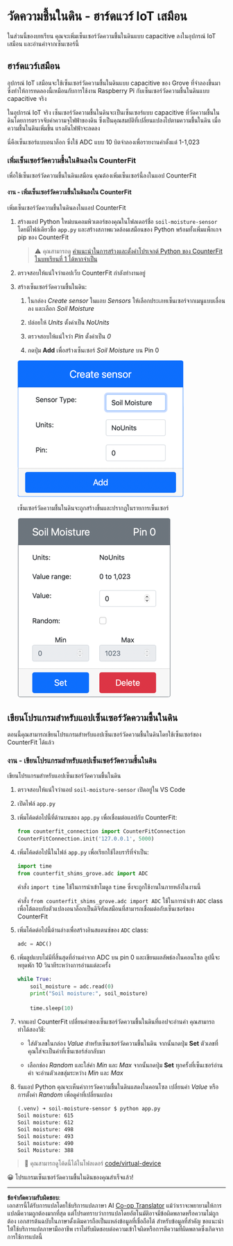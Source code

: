 <!--
CO_OP_TRANSLATOR_METADATA:
{
  "original_hash": "2bf65f162bcebd35fbcba5fd245afac4",
  "translation_date": "2025-08-27T21:45:38+00:00",
  "source_file": "2-farm/lessons/2-detect-soil-moisture/virtual-device-soil-moisture.md",
  "language_code": "th"
}
-->
# วัดความชื้นในดิน - ฮาร์ดแวร์ IoT เสมือน

ในส่วนนี้ของบทเรียน คุณจะเพิ่มเซ็นเซอร์วัดความชื้นในดินแบบ capacitive ลงในอุปกรณ์ IoT เสมือน และอ่านค่าจากเซ็นเซอร์นี้

## ฮาร์ดแวร์เสมือน

อุปกรณ์ IoT เสมือนจะใช้เซ็นเซอร์วัดความชื้นในดินแบบ capacitive ของ Grove ที่จำลองขึ้นมา ซึ่งทำให้การทดลองนี้เหมือนกับการใช้งาน Raspberry Pi กับเซ็นเซอร์วัดความชื้นในดินแบบ capacitive จริง

ในอุปกรณ์ IoT จริง เซ็นเซอร์วัดความชื้นในดินจะเป็นเซ็นเซอร์แบบ capacitive ที่วัดความชื้นในดินโดยการตรวจจับค่าความจุไฟฟ้าของดิน ซึ่งเป็นคุณสมบัติที่เปลี่ยนแปลงไปตามความชื้นในดิน เมื่อความชื้นในดินเพิ่มขึ้น แรงดันไฟฟ้าจะลดลง

นี่คือเซ็นเซอร์แบบอนาล็อก ซึ่งใช้ ADC แบบ 10 บิตจำลองเพื่อรายงานค่าตั้งแต่ 1-1,023

### เพิ่มเซ็นเซอร์วัดความชื้นในดินลงใน CounterFit

เพื่อใช้เซ็นเซอร์วัดความชื้นในดินเสมือน คุณต้องเพิ่มเซ็นเซอร์นี้ลงในแอป CounterFit

#### งาน - เพิ่มเซ็นเซอร์วัดความชื้นในดินลงใน CounterFit

เพิ่มเซ็นเซอร์วัดความชื้นในดินลงในแอป CounterFit

1. สร้างแอป Python ใหม่บนคอมพิวเตอร์ของคุณในโฟลเดอร์ชื่อ `soil-moisture-sensor` โดยมีไฟล์เดียวชื่อ `app.py` และสร้างสภาพแวดล้อมเสมือนของ Python พร้อมทั้งเพิ่มแพ็กเกจ pip ของ CounterFit

    > ⚠️ คุณสามารถดู [คำแนะนำในการสร้างและตั้งค่าโปรเจกต์ Python ของ CounterFit ในบทเรียนที่ 1 ได้หากจำเป็น](../../../1-getting-started/lessons/1-introduction-to-iot/virtual-device.md)

1. ตรวจสอบให้แน่ใจว่าแอปเว็บ CounterFit กำลังทำงานอยู่

1. สร้างเซ็นเซอร์วัดความชื้นในดิน:

    1. ในกล่อง *Create sensor* ในแถบ *Sensors* ให้เลือกประเภทเซ็นเซอร์จากเมนูแบบเลื่อนลง และเลือก *Soil Moisture*

    1. ปล่อยให้ *Units* ตั้งค่าเป็น *NoUnits*

    1. ตรวจสอบให้แน่ใจว่า *Pin* ตั้งค่าเป็น *0*

    1. กดปุ่ม **Add** เพื่อสร้างเซ็นเซอร์ *Soil Moisture* บน Pin 0

    ![การตั้งค่าเซ็นเซอร์วัดความชื้นในดิน](../../../../../translated_images/counterfit-create-soil-moisture-sensor.35266135a5e0ae68b29a684d7db0d2933a8098b2307d197f7c71577b724603aa.th.png)

    เซ็นเซอร์วัดความชื้นในดินจะถูกสร้างขึ้นและปรากฏในรายการเซ็นเซอร์

    ![เซ็นเซอร์วัดความชื้นในดินที่ถูกสร้างขึ้น](../../../../../translated_images/counterfit-soil-moisture-sensor.81742b2de0e9de60a3b3b9a2ff8ecc686d428eb6d71820f27a693be26e5aceee.th.png)

## เขียนโปรแกรมสำหรับแอปเซ็นเซอร์วัดความชื้นในดิน

ตอนนี้คุณสามารถเขียนโปรแกรมสำหรับแอปเซ็นเซอร์วัดความชื้นในดินโดยใช้เซ็นเซอร์ของ CounterFit ได้แล้ว

### งาน - เขียนโปรแกรมสำหรับแอปเซ็นเซอร์วัดความชื้นในดิน

เขียนโปรแกรมสำหรับแอปเซ็นเซอร์วัดความชื้นในดิน

1. ตรวจสอบให้แน่ใจว่าแอป `soil-moisture-sensor` เปิดอยู่ใน VS Code

1. เปิดไฟล์ `app.py`

1. เพิ่มโค้ดต่อไปนี้ที่ด้านบนของ `app.py` เพื่อเชื่อมต่อแอปกับ CounterFit:

    ```python
    from counterfit_connection import CounterFitConnection
    CounterFitConnection.init('127.0.0.1', 5000)
    ```

1. เพิ่มโค้ดต่อไปนี้ในไฟล์ `app.py` เพื่อเรียกใช้ไลบรารีที่จำเป็น:

    ```python
    import time
    from counterfit_shims_grove.adc import ADC
    ```

    คำสั่ง `import time` ใช้ในการนำเข้าโมดูล `time` ซึ่งจะถูกใช้งานในภายหลังในงานนี้

    คำสั่ง `from counterfit_shims_grove.adc import ADC` ใช้ในการนำเข้า `ADC` class เพื่อโต้ตอบกับตัวแปลงอนาล็อกเป็นดิจิทัลเสมือนที่สามารถเชื่อมต่อกับเซ็นเซอร์ของ CounterFit

1. เพิ่มโค้ดต่อไปนี้ด้านล่างเพื่อสร้างอินสแตนซ์ของ `ADC` class:

    ```python
    adc = ADC()
    ```

1. เพิ่มลูปแบบไม่มีที่สิ้นสุดที่อ่านค่าจาก ADC บน pin 0 และเขียนผลลัพธ์ลงในคอนโซล ลูปนี้จะหยุดพัก 10 วินาทีระหว่างการอ่านแต่ละครั้ง

    ```python
    while True:
        soil_moisture = adc.read(0)
        print("Soil moisture:", soil_moisture)
    
        time.sleep(10)
    ```

1. จากแอป CounterFit เปลี่ยนค่าของเซ็นเซอร์วัดความชื้นในดินที่แอปจะอ่านค่า คุณสามารถทำได้สองวิธี:

    * ใส่ตัวเลขในกล่อง *Value* สำหรับเซ็นเซอร์วัดความชื้นในดิน จากนั้นกดปุ่ม **Set** ตัวเลขที่คุณใส่จะเป็นค่าที่เซ็นเซอร์ส่งกลับมา

    * เลือกช่อง *Random* และใส่ค่า *Min* และ *Max* จากนั้นกดปุ่ม **Set** ทุกครั้งที่เซ็นเซอร์อ่านค่า จะอ่านตัวเลขสุ่มระหว่าง *Min* และ *Max*

1. รันแอป Python คุณจะเห็นค่าการวัดความชื้นในดินแสดงในคอนโซล เปลี่ยนค่า *Value* หรือการตั้งค่า *Random* เพื่อดูค่าที่เปลี่ยนแปลง

    ```output
    (.venv) ➜ soil-moisture-sensor $ python app.py 
    Soil moisture: 615
    Soil moisture: 612
    Soil moisture: 498
    Soil moisture: 493
    Soil moisture: 490
    Soil Moisture: 388
    ```

> 💁 คุณสามารถดูโค้ดนี้ได้ในโฟลเดอร์ [code/virtual-device](../../../../../2-farm/lessons/2-detect-soil-moisture/code/virtual-device)

😀 โปรแกรมเซ็นเซอร์วัดความชื้นในดินของคุณสำเร็จแล้ว!

---

**ข้อจำกัดความรับผิดชอบ**:  
เอกสารนี้ได้รับการแปลโดยใช้บริการแปลภาษา AI [Co-op Translator](https://github.com/Azure/co-op-translator) แม้ว่าเราจะพยายามให้การแปลมีความถูกต้องมากที่สุด แต่โปรดทราบว่าการแปลโดยอัตโนมัติอาจมีข้อผิดพลาดหรือความไม่ถูกต้อง เอกสารต้นฉบับในภาษาดั้งเดิมควรถือเป็นแหล่งข้อมูลที่เชื่อถือได้ สำหรับข้อมูลที่สำคัญ ขอแนะนำให้ใช้บริการแปลภาษามืออาชีพ เราไม่รับผิดชอบต่อความเข้าใจผิดหรือการตีความที่ผิดพลาดซึ่งเกิดจากการใช้การแปลนี้